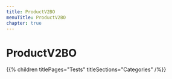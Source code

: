 ```yaml
---
title: ProductV2BO
menuTitle: ProductV2BO
chapter: true
---
```


# ProductV2BO

{{% children titlePages="Tests" titleSections="Categories" /%}}